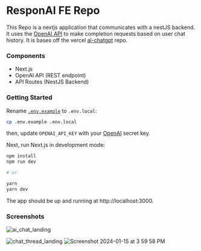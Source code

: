 # ResponAI FE Repo

This Repo is a nextjs application that communicates with a nestJS backend. It uses the [OpenAI API](https://beta.openai.com/docs/api-reference/completions/create) to make completion requests based on user chat history.
It is bases off the vercel [ai-chatgpt](https://github.com/vercel/examples/tree/main/solutions/ai-chatgpt) repo.

### Components

- Next.js
- OpenAI API (REST endpoint)
- API Routes (NestJS Backend)

### Getting Started

Rename [`.env.example`](.env.example) to `.env.local`:

```bash
cp .env.example .env.local
```

then, update `OPENAI_API_KEY` with your [OpenAI](https://beta.openai.com/account/api-keys) secret key.

Next, run Next.js in development mode:

```bash
npm install
npm run dev

# or

yarn
yarn dev
```

The app should be up and running at http://localhost:3000.

### Screenshots
![ai_chat_landing](https://github.com/Genie-Technologies/ai-chat-next/assets/14829509/d7648ad1-e88c-47e9-a94c-24c714342292)

![chat_thread_landing](https://github.com/Genie-Technologies/ai-chat-next/assets/14829509/86e00d3f-cba6-4dc6-aa45-3d0b73e70d38)
![Screenshot 2024-01-15 at 3 59 58 PM](https://github.com/Genie-Technologies/ai-chat-next/assets/14829509/96db6265-13ee-44b2-b2af-8447f7eec359)
